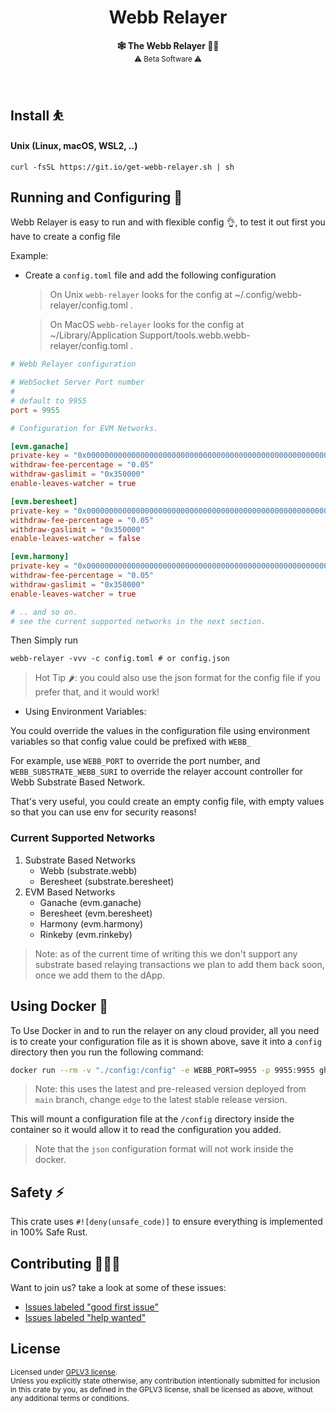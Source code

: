 <h1 align="center">Webb Relayer</h1>

<p align="center">
    <strong>🕸️  The Webb Relayer  🧑‍✈️</strong>
    <br />
    <sub> ⚠️ Beta Software ⚠️ </sub>
</p>

<br />

## Install ⛹️

#### Unix (Linux, macOS, WSL2, ..)

```
curl -fsSL https://git.io/get-webb-relayer.sh | sh
```

## Running and Configuring 🚀

Webb Relayer is easy to run and with flexible config 👌, to test it out first you have to create a config file

Example:

* Create a `config.toml` file and add the following configuration

	> On Unix `webb-relayer` looks for the config at ~/.config/webb-relayer/config.toml .

	> On MacOS `webb-relayer` looks for the config at ~/Library/Application Support/tools.webb.webb-relayer/config.toml .

```toml
# Webb Relayer configuration

# WebSocket Server Port number
#
# default to 9955
port = 9955

# Configuration for EVM Networks.

[evm.ganache]
private-key = "0x000000000000000000000000000000000000000000000000000000000000dead"
withdraw-fee-percentage = "0.05"
withdraw-gaslimit = "0x350000"
enable-leaves-watcher = true

[evm.beresheet]
private-key = "0x000000000000000000000000000000000000000000000000000000000000dead"
withdraw-fee-percentage = "0.05"
withdraw-gaslimit = "0x350000"
enable-leaves-watcher = false

[evm.harmony]
private-key = "0x000000000000000000000000000000000000000000000000000000000000dead"
withdraw-fee-percentage = "0.05"
withdraw-gaslimit = "0x350000"
enable-leaves-watcher = true

# .. and so on.
# see the current supported networks in the next section.
```

Then Simply run

```
webb-relayer -vvv -c config.toml # or config.json
```

> Hot Tip 🌶️: you could also use the json format for the config file if you prefer that, and it would work!

* Using Environment Variables:

You could override the values in the configuration file using environment variables so that config value could be prefixed with `WEBB_`

For example, use `WEBB_PORT` to override the port number, and `WEBB_SUBSTRATE_WEBB_SURI` to override the relayer account controller for Webb Substrate Based Network.

That's very useful, you could create an empty config file, with empty values so that you can use env for security reasons!

### Current Supported Networks

1. Substrate Based Networks
    * Webb (substrate.webb)
    * Beresheet (substrate.beresheet)
2. EVM Based Networks
    * Ganache (evm.ganache)
    * Beresheet (evm.beresheet)
    * Harmony (evm.harmony)
    * Rinkeby (evm.rinkeby)

> Note: as of the current time of writing this we don't support any substrate based relaying transactions
we plan to add them back soon, once we add them to the dApp.

## Using Docker 🐳

To Use Docker in and to run the relayer on any cloud provider, all you need is to create your configuration file
as it is shown above, save it into a `config` directory then you run the following command:

```sh
docker run --rm -v "./config:/config" -e WEBB_PORT=9955 -p 9955:9955 ghcr.io/webb-tools/relayer:edge
```

> Note: this uses the latest and pre-released version deployed from `main` branch, change `edge` to the latest stable release version.

This will mount a configuration file at the `/config` directory inside the container so it would allow it to read
the configuration you added.

> Note that the `json` configuration format will not work inside the docker.


## Safety ⚡

This crate uses `#![deny(unsafe_code)]` to ensure everything is implemented in
100% Safe Rust.

## Contributing 🧑‍🤝‍🧑

Want to join us? take a look at some of these issues:

- [Issues labeled "good first issue"][good-first-issue]
- [Issues labeled "help wanted"][help-wanted]

[good-first-issue]: https://github.com/webb-tools/relayer/labels/good%20first%20issue
[help-wanted]: https://github.com/webb-tools/relayer/labels/help%20wanted

## License

<sup>
Licensed under <a href="LICENSE">GPLV3 license</a>.
</sup>

<br/>

<sub>
Unless you explicitly state otherwise, any contribution intentionally submitted
for inclusion in this crate by you, as defined in the GPLV3 license, shall
be licensed as above, without any additional terms or conditions.
</sub>

